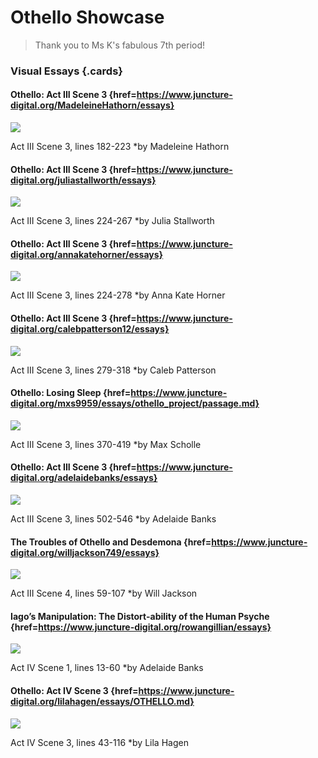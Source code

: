 # Othello Showcase
> Thank you to Ms K's fabulous 7th period!

### Visual Essays {.cards}

#### Othello: Act III Scene 3 {href=https://www.juncture-digital.org/MadeleineHathorn/essays}

![](https://upload.wikimedia.org/wikipedia/commons/f/f6/Lunar_phases_al-Biruni.jpg)

Act III Scene 3, lines 182-223
*by Madeleine Hathorn

#### Othello: Act III Scene 3 {href=https://www.juncture-digital.org/juliastallworth/essays}

![](https://upload.wikimedia.org/wikipedia/commons/a/a6/Othello%2C_Desdemona_and_Emilia_%281867%29%2C_Daniel_Maclise.jpg)

Act III Scene 3, lines 224-267
*by Julia Stallworth

#### Othello: Act III Scene 3 {href=https://www.juncture-digital.org/annakatehorner/essays}

![](https://upload.wikimedia.org/wikipedia/commons/b/b1/Othello_and_Desdemona_in_Venice_by_Th%C3%A9odore_Chass%C3%A9riau.jpg)

Act III Scene 3, lines 224-278
*by Anna Kate Horner

#### Othello: Act III Scene 3 {href=https://www.juncture-digital.org/calebpatterson12/essays}

![](https://upload.wikimedia.org/wikipedia/commons/1/19/Falconry_equipment_%28OAW%29.png)

Act III Scene 3, lines 279-318
*by Caleb Patterson

#### Othello: Losing Sleep {href=https://www.juncture-digital.org/mxs9959/essays/othello_project/passage.md}

![](https://upload.wikimedia.org/wikipedia/commons/2/29/Venetian_grenadiers_attack_an_Ottoman_fort%2C_1717.jpg)

Act III Scene 3, lines 370-419
*by Max Scholle

#### Othello: Act III Scene 3 {href=https://www.juncture-digital.org/adelaidebanks/essays}

![](https://upload.wikimedia.org/wikipedia/commons/9/99/Christian_K%C3%B6hler_Othello.jpg)

Act III Scene 3, lines 502-546
*by Adelaide Banks

#### The Troubles of Othello and Desdemona {href=https://www.juncture-digital.org/willjackson749/essays}

![](https://upload.wikimedia.org/wikipedia/commons/e/e0/Othello_and_Desdemona_by_Daniel_Maclis.jpg)

Act III Scene 4, lines 59-107
*by Will Jackson

#### Iago’s Manipulation: The Distort-ability of the Human Psyche {href=https://www.juncture-digital.org/rowangillian/essays}

![](https://i.pinimg.com/736x/cc/66/1d/cc661d7341e532165c68d15637e204ef.jpg)

Act IV Scene 1, lines 13-60
*by Adelaide Banks

#### Othello: Act IV Scene 3 {href=https://www.juncture-digital.org/lilahagen/essays/OTHELLO.md}

![](https://upload.wikimedia.org/wikipedia/commons/0/0c/Study-for-desdemona-s-death-song.jpg)

Act IV Scene 3, lines 43-116
*by Lila Hagen
